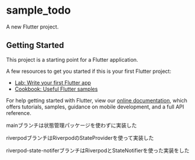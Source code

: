 # sample_todo

A new Flutter project.

## Getting Started

This project is a starting point for a Flutter application.

A few resources to get you started if this is your first Flutter project:

- [Lab: Write your first Flutter app](https://flutter.dev/docs/get-started/codelab)
- [Cookbook: Useful Flutter samples](https://flutter.dev/docs/cookbook)

For help getting started with Flutter, view our
[online documentation](https://flutter.dev/docs), which offers tutorials,
samples, guidance on mobile development, and a full API reference.

mainブランチは状態管理パッケージを使わずに実装した

riverpodブランチはRiverpodのStateProviderを使って実装した

riverpod-state-notiferブランチはRiverpodとStateNotifierを使った実装をした
